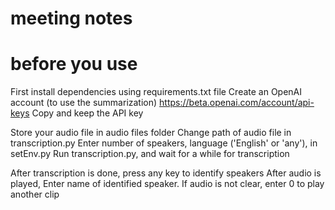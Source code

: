 # meeting notes

# before you use
First install dependencies using requirements.txt file
Create an OpenAI account (to use the summarization) https://beta.openai.com/account/api-keys
Copy and keep the API key

Store your audio file in audio files folder
Change path of audio file in transcription.py
Enter number of speakers, language ('English' or 'any'),  in setEnv.py
Run transcription.py, and wait for a while for transcription

After transcription is done, press any key to identify speakers
After audio is played, Enter name of identified speaker. If audio is not clear, enter 0 to play another clip
